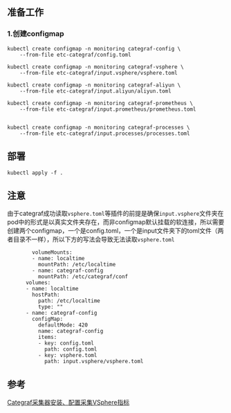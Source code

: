 ## 准备工作
### 1.创建configmap
```
kubectl create configmap -n monitoring categraf-config \
    --from-file etc-categraf/config.toml

kubectl create configmap -n monitoring categraf-vsphere \
    --from-file etc-categraf/input.vsphere/vsphere.toml

kubectl create configmap -n monitoring categraf-aliyun \
    --from-file etc-categraf/input.aliyun/aliyun.toml

kubectl create configmap -n monitoring categraf-prometheus \
    --from-file etc-categraf/input.prometheus/prometheus.toml


kubectl create configmap -n monitoring categraf-processes \
    --from-file etc-categraf/input.processes/processes.toml
```

## 部署
```
kubectl apply -f .
```

## 注意
由于categraf成功读取`vsphere.toml`等插件的前提是确保`input.vsphere`文件夹在pod中的形式是以真实文件夹存在，而非configmap默认挂载的软连接，所以需要创建两个configmap，一个是config.toml，一个是input文件夹下的toml文件（两者目录不一样），所以下方的写法会导致无法读取`vsphere.toml`
```
        volumeMounts:
        - name: localtime
          mountPath: /etc/localtime
        - name: categraf-config
          mountPath: /etc/categraf/conf
      volumes:
      - name: localtime
        hostPath:
          path: /etc/localtime
          type: ""
      - name: categraf-config
        configMap:
          defaultMode: 420
          name: categraf-config
          items:
          - key: config.toml
            path: config.toml
          - key: vsphere.toml
            path: input.vsphere/vsphere.toml
```

## 参考
[Categraf采集器安装、配置采集VSphere指标][1]

[1]: https://unixsre.com/posts/n9e-monitor-vsphere/#categraf%E9%87%87%E9%9B%86%E5%99%A8%E5%AE%89%E8%A3%85%E9%85%8D%E7%BD%AE%E9%87%87%E9%9B%86vsphere%E6%8C%87%E6%A0%87
